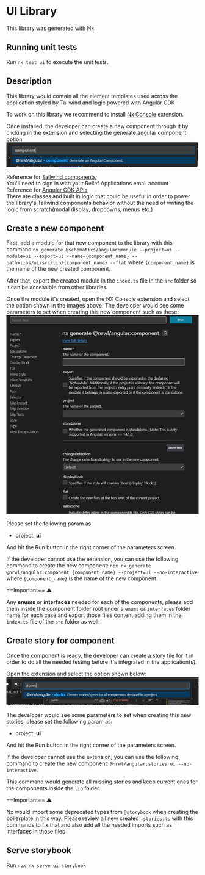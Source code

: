 # UI Library

This library was generated with [Nx](https://nx.dev).

## Running unit tests

Run `nx test ui` to execute the unit tests.

## Description

This library would contain all the element templates used across the application styled by Tailwind and logic powered with Angular CDK

To work on this library we recommend to install [Nx Console](https://nx.dev/core-features/integrate-with-editors) extension.

Once installed, the developer can create a new component through it by clicking in the extension and selecting the generate angular component option<br>
![generate component](assets/component-generate.png)

Reference for [Tailwind components](https://tailwindui.com/components)<br> You'll need to sign in with your Relief Applications email account<br>
Reference for [Angular CDK APIs](https://material.angular.io/cdk/categories)<br>There are classes and built in logic that could be useful in order to power the library's Tailwind components behavior without the need of writing the logic from scratch(modal display, dropdowns, menus etc.)

## Create a new component

First, add a module for that new component to the library with this command `nx generate @schematics/angular:module --project=ui --module=ui --export=ui --name={component_name} --path=libs/ui/src/lib/{component_name} --flat` where `{component_name}` is the name of the new created component.

After that, export the created module in the `index.ts` file in the `src` folder so it can be accessible from other libraries.

Once the module it's created, open the NX Console extension and select the option shown in the images above. The developer would see some parameters to set when creating this new component such as these:<br>
![component params](assets/component-params.png)

Please set the following param as:

- project: **ui**

And hit the Run button in the right corner of the parameters screen.

If the developer cannot use the extension, you can use the following command to create the new component: `npx nx generate @nrwl/angular:component {component_name} --project=ui --no-interactive` where `{component_name}` is the name of the new component.

==Important== :warning:

Any **enums** or **interfaces** needed for each of the components, please add them inside the component folder root under a `enums` or `interfaces` folder name for each case and export those files content adding them in the `index.ts` file of the `src` folder as well.

## Create story for component

Once the component is ready, the developer can create a story file for it in order to do all the needed testing before it's integrated in the application(s).

Open the extension and select the option shown below:<br>
![component stories](assets/component-stories.png)

The developer would see some parameters to set when creating this new stories, please set the following param as:

- project: **ui**

And hit the Run button in the right corner of the parameters screen.

If the developer cannot use the extension, you can use the following command to create the new component: `@nrwl/angular:stories ui --no-interactive`.

This command would generate all missing stories and keep current ones for the components inside the `lib` folder

==Important== :warning:

Nx would import some deprecated types from `@storybook` when creating the boilerplate in this way. Please review all new created `.stories.ts` with this commands to fix that and also add all the needed imports such as interfaces in those files

## Serve storybook

Run `npx nx serve ui:storybook`
